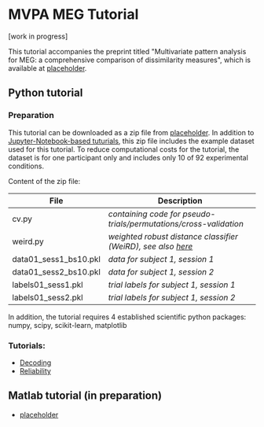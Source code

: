 # MVPA MEG Tutorial

[work in progress]

This tutorial accompanies the preprint titled "Multivariate pattern analysis for MEG: a comprehensive comparison of dissimilarity measures", which is available at [placeholder](http://doi.org/).

## Python tutorial

### Preparation
This tutorial can be downloaded as a zip file from [placeholder](https://github.com/m-guggenmos/megmvpa/tutorial_python.zip). In addition to [Jupyter-Notebook-based tuturials](https://ipython.org/notebook.html), this zip file includes the example dataset used for this tutorial. To reduce computational costs for the tutorial, the dataset is for one participant only and includes only 10 of 92 experimental conditions.

Content of the zip file:

File | Description
--- | --- 
cv.py | _containing code for pseudo-trials/permutations/cross-validation_
weird.py | _weighted robust distance classifier (WeiRD), see also [here](https://github.com/m-guggenmos/weird)_
data01_sess1_bs10.pkl | _data for subject 1, session 1_
data01_sess2_bs10.pkl | _data for subject 1, session 2_
labels01_sess1.pkl | _trial labels for subject 1, session 1_
labels01_sess2.pkl | _trial labels for subject 1, session 2_

In addition, the tutorial requires 4 established scientific python packages: numpy, scipy, scikit-learn, matplotlib

### Tutorials:
* [Decoding](https://github.com/m-guggenmos/megmvpa/blob/master/python_decoding.ipynb)
* [Reliability](https://github.com/m-guggenmos/megmvpa/blob/master/python_reliability.ipynb)

## Matlab tutorial (in preparation)
* [placeholder](https://github.com/m-guggenmos/megmvpa/blob/master/matlab_decoding.ipynb)
